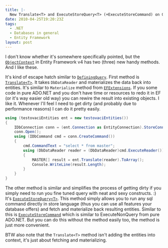 ```yaml
---
title: |-
  New Translate<T> and ExecuteStoreQuery<T> (+ExecuteStoreCommand) on ObjectContext in Entity Framework v4
date: 2010-04-25T19:20:23Z
tags:
  - .NET
  - Databases in general
  - Entity Framework
layout: post
---
```

I don't know whether it's somewhere specifically pointed, but the [`ObjectContext`][1] in Entity Framework v4 has two (three) new handy methods. And I like these.

It's kind of escape hatch similar to [`DefiningQuery`][2]. First method is [`Translate<T>`][3]. It takes `DbDataReader` and materializes the data back into entities. It's similar to `Materialize` method from [`EFExtensions`][4]. If you some code in pure ADO.NET and you don't have time or resources to redo it in EF (or it's way easier old way) you can rewire the result into existing objects. I like it. Whenever I'll feel I need to get dirty (and probably due to performance reasons) I can do it pretty easily.

```csharp
using (testovaciEntities ent = new testovaciEntities())
{
	IDbConnection conn = (ent.Connection as EntityConnection).StoreConnection;
	conn.Open();
	using (IDbCommand cmd = conn.CreateCommand())
	{
		cmd.CommandText = "select * from master";
		using (DbDataReader reader = (DbDataReader)cmd.ExecuteReader())
		{
			MASTER[] result = ent.Translate(reader).ToArray();
			Console.WriteLine(result.Length);
		}
	}
}
```

The other method is similar and simplifies the process of getting dirty if you simply need to run you fine tuned query with neat and sexy constructs. :) It's [`ExecuteStoreQuery<T>`][5]. This method simply allows you to run any sql command directly in store language (thus you can use all features your database offers) and fetch and materialize back resulting entities. Similar to this is [`ExecuteStoreCommand`][6] which is similar to ExecuteNonQuery from pure ADO.NET. But you can do this without the method easily too, the method is just more convenient.

BTW also note that the `Translate<T>` method isn't adding the entities into context, it's just about fetching and materializing.

[1]: http://msdn.microsoft.com/en-us/library/system.data.objects.objectcontext.aspx
[2]: http://msdn.microsoft.com/en-us/library/bb738450.aspx
[3]: http://msdn.microsoft.com/en-us/library/system.data.objects.objectcontext.translate.aspx
[4]: http://code.msdn.microsoft.com/EFExtensions
[5]: http://msdn.microsoft.com/en-us/library/system.data.objects.objectcontext.executestorequery.aspx
[6]: http://msdn.microsoft.com/en-us/library/system.data.objects.objectcontext.executestorecommand.aspx